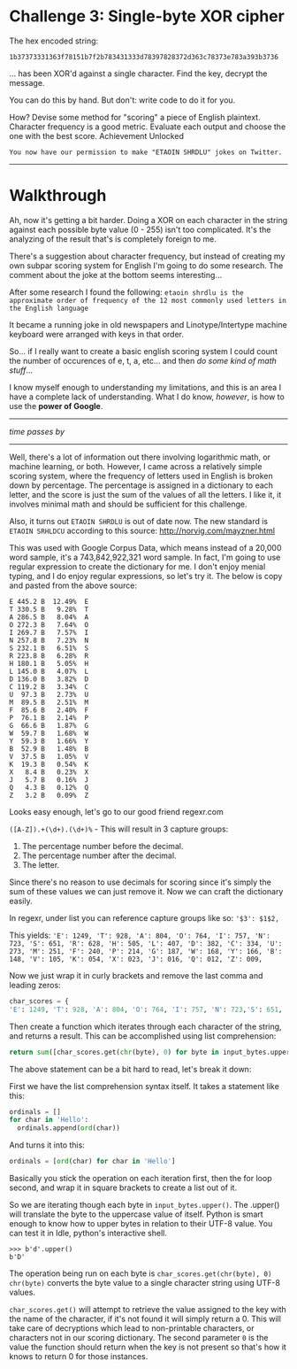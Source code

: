 # Challenge 3: Single-byte XOR cipher

The hex encoded string:

`1b37373331363f78151b7f2b783431333d78397828372d363c78373e783a393b3736
`

... has been XOR'd against a single character. Find the key, decrypt the message.

You can do this by hand. But don't: write code to do it for you.

How? Devise some method for "scoring" a piece of English plaintext. Character frequency is a good metric. Evaluate each output and choose the one with the best score.
Achievement Unlocked

`You now have our permission to make "ETAOIN SHRDLU" jokes on Twitter.`

---

# Walkthrough

Ah, now it's getting a bit harder. Doing a XOR on each character in the string against each possible byte value (0 - 255) isn't too complicated. It's the analyzing of the result that's is completely foreign to me.

There's a suggestion about character frequency, but instead of creating my own subpar scoring system for English I'm going to do some research. The comment about the joke at the bottom seems interesting...

After some research I found the following:
`etaoin shrdlu is the approximate order of frequency of the 12 most commonly used letters in the English language`

It became a running joke in old newspapers and Linotype/Intertype machine keyboard were arranged with keys in that order.

So... if I really want to create a basic english scoring system I could count the number of occurences of e, t, a, etc... and then *do some kind of math stuff*...

I know myself enough to understanding my limitations, and this is an area I have a complete lack of understanding. What I do know, *however*, is how to use the **power of Google**.

---

*time passes by*

---

Well, there's a lot of information out there involving logarithmic math, or machine learning, or both. However, I came across a relatively simple scoring system, where the frequency of letters used in English is broken down by percentage. The percentage is assigned in a dictionary to each letter, and the score is just the sum of the values of all the letters. I like it, it involves minimal math and should be sufficient for this challenge.

Also, it turns out `ETAOIN SHRDLU` is out of date now. The new standard is `ETAOIN SRHLDCU` according to this source: http://norvig.com/mayzner.html

This was used with Google Corpus Data, which means instead of a 20,000 word sample, it's a 743,842,922,321 word sample.
In fact, I'm going to use regular expression to create the dictionary for me. I don't enjoy menial typing, and I do enjoy regular expressions, so let's try it. The below is copy and pasted from the above source:

```
E 445.2 B  12.49%  E
T 330.5 B   9.28%  T
A 286.5 B   8.04%  A
O 272.3 B   7.64%  O
I 269.7 B   7.57%  I
N 257.8 B   7.23%  N
S 232.1 B   6.51%  S
R 223.8 B   6.28%  R
H 180.1 B   5.05%  H
L 145.0 B   4.07%  L
D 136.0 B   3.82%  D
C 119.2 B   3.34%  C
U  97.3 B   2.73%  U
M  89.5 B   2.51%  M
F  85.6 B   2.40%  F
P  76.1 B   2.14%  P
G  66.6 B   1.87%  G
W  59.7 B   1.68%  W
Y  59.3 B   1.66%  Y
B  52.9 B   1.48%  B
V  37.5 B   1.05%  V
K  19.3 B   0.54%  K
X   8.4 B   0.23%  X
J   5.7 B   0.16%  J
Q   4.3 B   0.12%  Q
Z   3.2 B   0.09%  Z
```

Looks easy enough, let's go to our good friend regexr.com

`([A-Z]).+(\d+).(\d+)%` - This will result in 3 capture groups:
1. The percentage number before the decimal.
2. The percentage number after the decimal.
3. The letter.

Since there's no reason to use decimals for scoring since it's simply the sum of these values we can just remove it. Now we can craft the dictionary easily.

In regexr, under list you can reference capture groups like so: `'$3': $1$2, `

This yields: ```
'E': 1249, 'T': 928, 'A': 804, 'O': 764, 'I': 757, 'N': 723, 'S': 651, 'R': 628, 'H': 505, 'L': 407, 'D': 382, 'C': 334, 'U': 273, 'M': 251, 'F': 240, 'P': 214, 'G': 187, 'W': 168, 'Y': 166, 'B': 148, 'V': 105, 'K': 054, 'X': 023, 'J': 016, 'Q': 012, 'Z': 009, ```

Now we just wrap it in curly brackets and remove the last comma and leading zeros:

```python
char_scores = {
'E': 1249, 'T': 928, 'A': 804, 'O': 764, 'I': 757, 'N': 723,'S': 651, 'R': 628, 'H': 505, 'L': 407, 'D': 382, 'C': 334, 'U': 273, 'M': 251, 'F': 240, 'P': 214, 'G': 187, 'W': 168, 'Y': 166, 'B': 148, 'V': 105, 'K': 54, 'X': 23, 'J': 16, 'Q': 12, 'Z': 9}
```

Then create a function which iterates through each character of the string, and returns a result.
This can be accomplished using list comprehension:
```python
return sum([char_scores.get(chr(byte), 0) for byte in input_bytes.upper()])
```

The above statement can be a bit hard to read, let's break it down:

First we have the list comprehension syntax itself. It takes a statement like this:

```python
ordinals = []
for char in 'Hello':
  ordinals.append(ord(char))
```

And turns it into this:
```python
ordinals = [ord(char) for char in 'Hello']
```

Basically you stick the operation on each iteration first, then the for loop second, and wrap it in square brackets to create a list out of it.

So we are iterating though each byte in `input_bytes.upper()`.
The .upper() will translate the byte to the uppercase value of itself. Python is smart enough to know how to upper bytes in relation to their UTF-8 value. You can test it in Idle, python's interactive shell.

```
>>> b'd'.upper()
b'D'
```

The operation being run on each byte is `char_scores.get(chr(byte), 0)`
`chr(byte)` converts the byte value to a single character string using UTF-8 values.

`char_scores.get()` will attempt to retrieve the value assigned to the key with the name of the character, if it's not found it will simply return a 0.
This will take care of decryptions which lead to non-printable characters, or characters not in our scoring dictionary. The second parameter `0` is the value the function should return when the key is not present so that's how it knows to return 0 for those instances.